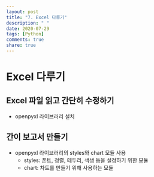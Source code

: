 ```yaml
---
layout: post
title: "7. Excel 다루기"
description: " "
date: 2020-07-29
tags: [Python]
comments: true
share: true
---
```


# Excel 다루기

## Excel 파일 읽고 간단히 수정하기

- openpyxl 라이브러리 설치

## 간이 보고서 만들기

- openpyxl 라이브러리의 styles와 chart 모듈 사용
  - styles: 폰트, 정렬, 테두리, 색생 등을 설정하기 위한 모듈
  - chart: 차트를 만들기 위해 사용하는 모듈
